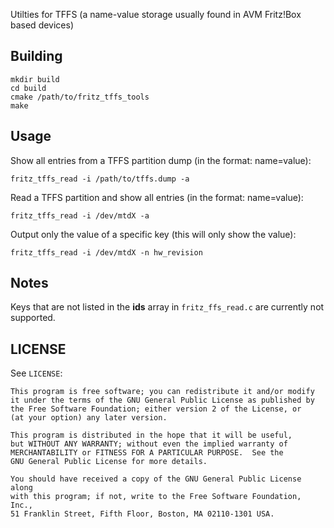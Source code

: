 Utilties for TFFS (a name-value storage usually found in AVM Fritz!Box based devices)

## Building

```
mkdir build
cd build
cmake /path/to/fritz_tffs_tools
make
```

## Usage

Show all entries from a TFFS partition dump  (in the format: name=value):
```
fritz_tffs_read -i /path/to/tffs.dump -a
```

Read a TFFS partition and show all entries (in the format: name=value):
```
fritz_tffs_read -i /dev/mtdX -a
```

Output only the value of a specific key (this will only show the value):
```
fritz_tffs_read -i /dev/mtdX -n hw_revision
```

## Notes

Keys that are not listed in the **ids** array in `fritz_ffs_read.c` are currently not supported.

## LICENSE

See `LICENSE`:

    This program is free software; you can redistribute it and/or modify
    it under the terms of the GNU General Public License as published by
    the Free Software Foundation; either version 2 of the License, or
    (at your option) any later version.

    This program is distributed in the hope that it will be useful,
    but WITHOUT ANY WARRANTY; without even the implied warranty of
    MERCHANTABILITY or FITNESS FOR A PARTICULAR PURPOSE.  See the
    GNU General Public License for more details.

    You should have received a copy of the GNU General Public License along
    with this program; if not, write to the Free Software Foundation, Inc.,
    51 Franklin Street, Fifth Floor, Boston, MA 02110-1301 USA.
